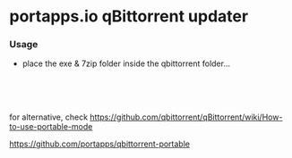 # portapps.io qBittorrent updater
### Usage
- place the exe & 7zip folder inside the qbittorrent folder...



<br>
<br>
<br>

for alternative, check https://github.com/qbittorrent/qBittorrent/wiki/How-to-use-portable-mode


https://github.com/portapps/qbittorrent-portable
